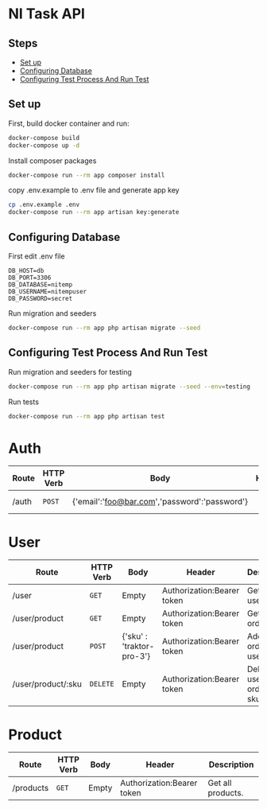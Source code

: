 # NI Task API

## Steps
- [Set up](#set-up)
- [Configuring Database](#configuring-database)
- [Configuring Test Process And Run Test](#configuring-test-process-and-run-test)


## Set up
First, build docker container and run:

```bash
docker-compose build
docker-compose up -d
```

Install composer packages
```bash
docker-compose run --rm app composer install
```

copy .env.example to .env file and generate app key
```bash
cp .env.example .env
docker-compose run --rm app artisan key:generate
```

## Configuring Database
First edit .env file 
```
DB_HOST=db
DB_PORT=3306
DB_DATABASE=nitemp
DB_USERNAME=nitempuser
DB_PASSWORD=secret
```
Run migration and seeders
```bash
docker-compose run --rm app php artisan migrate --seed
```


## Configuring Test Process And Run Test
Run migration and seeders for testing

```bash
docker-compose run --rm app php artisan migrate --seed --env=testing
```

Run tests
```bash
docker-compose run --rm app php artisan test 
```

# Auth
| Route | HTTP Verb	 | Body	 |Header	 | Description	 |
| --- | --- | --- | --- | --- |
| /auth | `POST` | {'email':'foo@bar.com','password':'password'} |  | Get user token |

# User
| Route | HTTP Verb	 | Body |Header	 | Description	 |
| --- | --- | --- | --- | --- |
| /user | `GET` | Empty | Authorization:Bearer token | Get current user data. |
| /user/product | `GET` | Empty | Authorization:Bearer token| Get users orders. |
| /user/product | `POST` | {'sku' : 'traktor-pro-3'} | Authorization:Bearer token |Add new order to user. |
| /user/product/:sku | `DELETE` | Empty | Authorization:Bearer token | Delete user's order with sku. |

# Product
|Route  |HTTP Verb  |Body   |Header |Description|
| --- | --- | --- | --- | --- |
| /products | `GET` | Empty  | Authorization:Bearer token | Get all products. |


